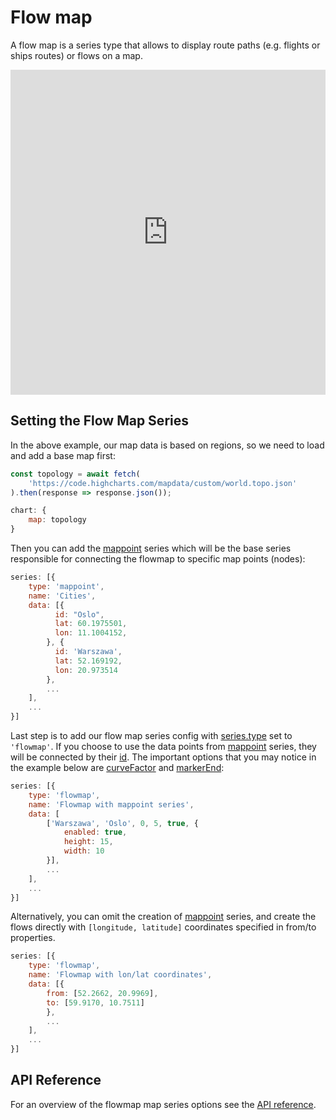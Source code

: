 Flow map
===============

A flow map is a series type that allows to display route paths (e.g. flights or ships routes) or flows on a map.

<iframe style="width: 100%; height: 520px; border: none;" src="https://highcharts.com/samples/embed/maps/demo/flowmap" allow="fullscreen"></iframe>

Setting the Flow Map Series
----------------------------------
In the above example, our map data is based on regions, so we need to load and add a base map first:
```js
const topology = await fetch(
    'https://code.highcharts.com/mapdata/custom/world.topo.json'
).then(response => response.json());
```

```js
chart: {
    map: topology
}
```

Then you can add the [mappoint](https://api.highcharts.com/highmaps/series.mappoint) series which will be the base series responsible for connecting the flowmap to specific map points (nodes):
```js
series: [{
    type: 'mappoint',
    name: 'Cities',
    data: [{
          id: "Oslo",
          lat: 60.1975501,
          lon: 11.1004152,
        }, {
          id: 'Warszawa',
          lat: 52.169192,
          lon: 20.973514
        },
        ...
    ],
    ...
}]
```

Last step is to add our flow map series config with [series.type](https://api.highcharts.com/highmaps/series.flowmap.type) set to `'flowmap'`. If you choose to use the data points from [mappoint](https://api.highcharts.com/highmaps/series.mappoint) series, they will be connected by their [id](https://api.highcharts.com/highmaps/series.mappoint.id). The important options that you may notice in the example below are [curveFactor](https://api.highcharts.com/highmaps/series.flowmap.data.curveFactor) and [markerEnd](https://api.highcharts.com/highmaps/series.flowmap.data.markerEnd):
```js
series: [{
    type: 'flowmap',
    name: 'Flowmap with mappoint series',
    data: [
        ['Warszawa', 'Oslo', 0, 5, true, {
            enabled: true,
            height: 15,
            width: 10
        }],
        ...
    ],
    ...
}]
```

Alternatively, you can omit the creation of [mappoint](https://api.highcharts.com/highmaps/series.mappoint) series, and create the flows directly with `[longitude, latitude]` coordinates specified in from/to properties.
```js
series: [{
    type: 'flowmap',
    name: 'Flowmap with lon/lat coordinates',
    data: [{
        from: [52.2662, 20.9969],
        to: [59.9170, 10.7511]
        },
        ...
    ],
    ...
}]
```

API Reference
-------------
For an overview of the flowmap map series options see the [API reference](https://api.highcharts.com/highmaps/series.flowmap).